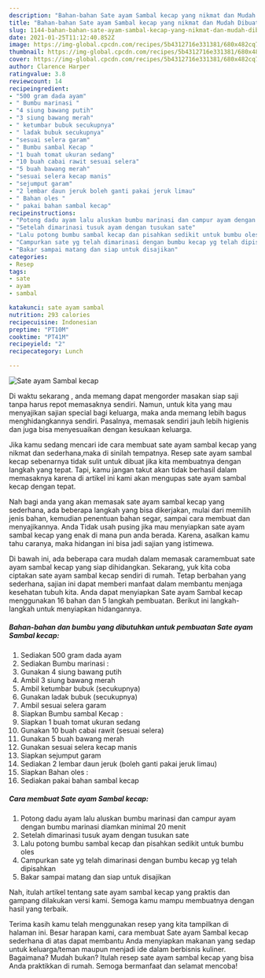 ```yaml
---
description: "Bahan-bahan Sate ayam Sambal kecap yang nikmat dan Mudah Dibuat"
title: "Bahan-bahan Sate ayam Sambal kecap yang nikmat dan Mudah Dibuat"
slug: 1144-bahan-bahan-sate-ayam-sambal-kecap-yang-nikmat-dan-mudah-dibuat
date: 2021-01-25T11:12:40.852Z
image: https://img-global.cpcdn.com/recipes/5b4312716e331381/680x482cq70/sate-ayam-sambal-kecap-foto-resep-utama.jpg
thumbnail: https://img-global.cpcdn.com/recipes/5b4312716e331381/680x482cq70/sate-ayam-sambal-kecap-foto-resep-utama.jpg
cover: https://img-global.cpcdn.com/recipes/5b4312716e331381/680x482cq70/sate-ayam-sambal-kecap-foto-resep-utama.jpg
author: Clarence Harper
ratingvalue: 3.8
reviewcount: 14
recipeingredient:
- "500 gram dada ayam"
- " Bumbu marinasi "
- "4 siung bawang putih"
- "3 siung bawang merah"
- " ketumbar bubuk secukupnya"
- " ladak bubuk secukupnya"
- "sesuai selera garam"
- " Bumbu sambal Kecap "
- "1 buah tomat ukuran sedang"
- "10 buah cabai rawit sesuai selera"
- "5 buah bawang merah"
- "sesuai selera kecap manis"
- "sejumput garam"
- "2 lembar daun jeruk boleh ganti pakai jeruk limau"
- " Bahan oles "
- " pakai bahan sambal kecap"
recipeinstructions:
- "Potong dadu ayam lalu aluskan bumbu marinasi dan campur ayam dengan bumbu marinasi diamkan minimal 20 menit"
- "Setelah dimarinasi tusuk ayam dengan tusukan sate"
- "Lalu potong bumbu sambal kecap dan pisahkan sedikit untuk bumbu oles"
- "Campurkan sate yg telah dimarinasi dengan bumbu kecap yg telah dipisahkan"
- "Bakar sampai matang dan siap untuk disajikan"
categories:
- Resep
tags:
- sate
- ayam
- sambal

katakunci: sate ayam sambal 
nutrition: 293 calories
recipecuisine: Indonesian
preptime: "PT10M"
cooktime: "PT41M"
recipeyield: "2"
recipecategory: Lunch

---
```



![Sate ayam Sambal kecap](https://img-global.cpcdn.com/recipes/5b4312716e331381/680x482cq70/sate-ayam-sambal-kecap-foto-resep-utama.jpg)

Di waktu  sekarang , anda memang dapat mengorder masakan siap saji tanpa harus repot memasaknya sendiri. Namun, untuk kita yang mau menyajikan sajian special bagi keluarga, maka anda memang lebih bagus menghidangkannya sendiri. Pasalnya, memasak sendiri jauh lebih higienis dan juga bisa menyesuaikan dengan kesukaan keluarga.

Jika kamu sedang mencari ide cara membuat sate ayam sambal kecap yang nikmat dan sederhana,maka di sinilah tempatnya. Resep sate ayam sambal kecap  sebenarnya tidak sulit untuk dibuat jika kita membuatnya dengan langkah yang tepat. Tapi, kamu jangan takut akan tidak berhasil dalam memasaknya 
karena di artikel ini kami akan mengupas sate ayam sambal kecap dengan tepat.  



Nah bagi anda yang akan memasak sate ayam sambal kecap yang sederhana, ada beberapa langkah yang bisa dikerjakan, mulai dari memilih jenis bahan, kemudian penentuan bahan segar, sampai cara membuat dan menyajikannya. Anda Tidak usah pusing jika mau menyiapkan sate ayam sambal kecap yang enak di mana pun anda berada. Karena, asalkan kamu  tahu caranya, maka hidangan ini bisa jadi sajian yang istimewa.

Di bawah ini, ada beberapa cara mudah dalam memasak caramembuat sate ayam sambal kecap yang siap dihidangkan. Sekarang, yuk kita coba ciptakan sate ayam sambal kecap sendiri di rumah. Tetap berbahan yang sederhana, sajian ini dapat memberi manfaat dalam membantu menjaga kesehatan tubuh kita. Anda dapat menyiapkan Sate ayam Sambal kecap menggunakan 16 bahan dan 5 langkah pembuatan. Berikut ini langkah-langkah untuk menyiapkan hidangannya.

<!--inarticleads1-->

##### Bahan-bahan dan bumbu yang dibutuhkan untuk pembuatan Sate ayam Sambal kecap:

1. Sediakan 500 gram dada ayam
1. Sediakan  Bumbu marinasi :
1. Gunakan 4 siung bawang putih
1. Ambil 3 siung bawang merah
1. Ambil  ketumbar bubuk (secukupnya)
1. Gunakan  ladak bubuk (secukupnya)
1. Ambil sesuai selera garam
1. Siapkan  Bumbu sambal Kecap :
1. Siapkan 1 buah tomat ukuran sedang
1. Gunakan 10 buah cabai rawit (sesuai selera)
1. Gunakan 5 buah bawang merah
1. Gunakan sesuai selera kecap manis
1. Siapkan sejumput garam
1. Sediakan 2 lembar daun jeruk (boleh ganti pakai jeruk limau)
1. Siapkan  Bahan oles :
1. Sediakan  pakai bahan sambal kecap




<!--inarticleads2-->

##### Cara membuat Sate ayam Sambal kecap:

1. Potong dadu ayam lalu aluskan bumbu marinasi dan campur ayam dengan bumbu marinasi diamkan minimal 20 menit
1. Setelah dimarinasi tusuk ayam dengan tusukan sate
1. Lalu potong bumbu sambal kecap dan pisahkan sedikit untuk bumbu oles
1. Campurkan sate yg telah dimarinasi dengan bumbu kecap yg telah dipisahkan
1. Bakar sampai matang dan siap untuk disajikan




Nah, itulah artikel tentang  sate ayam sambal kecap  yang praktis dan gampang dilakukan versi kami. Semoga kamu mampu membuatnya dengan hasil yang terbaik. 

Terima kasih kamu telah menggunakan resep yang kita tampilkan di halaman ini. Besar harapan kami, cara membuat  Sate ayam Sambal kecap sederhana di atas dapat membantu Anda menyiapkan makanan yang sedap untuk keluarga/teman maupun menjadi ide dalam berbisnis kuliner. Bagaimana? Mudah bukan? Itulah resep sate ayam sambal kecap yang bisa Anda praktikkan di rumah. Semoga bermanfaat dan selamat mencoba!

